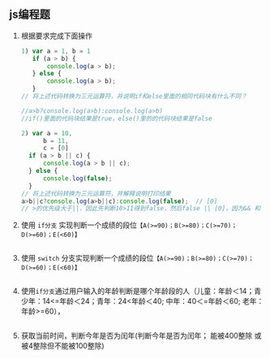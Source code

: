 ## js编程题

 1. 根据要求完成下面操作

    ```js
    1) var a = 1, b = 1
       if (a > b) {
           console.log(a > b);
       } else {
           console.log(a > b);
       }
    // 将上述代码转换为三元运算符，并说明if和else里面的相同代码块有什么不同？
    
    //a>b?console.log(a>b):console.log(a>b)
    //if()里面的代码块结果是true，else()里的的代码块结果是false
    
    2) var a = 10,
          b = 11,
          c = [0]
      if (a > b || c) {
          console.log(a > b || c);
      } else {
          console.log(false);
      }
    // 将上述代码转换为三元运算符，并解释说明打印结果
    a>b||c?console.log(a>b||c):console.log(false);  // [0]
    // >的优先级大于||，因此先判断10>11得到false，然后false || [0]，因为&& 和 ||的返回值其实并不是 true或false, 在||中，结果的布尔值为true时，返回值是最后一个布尔值为true的值。
    
    
    ```

2. 使用 `if分支` 实现判断一个成绩的段位`【A(>=90)；B(>=80)；C(>=70)；D(>=60)；E(<60)】`

    ```js
    
    ```

3. 使用 `switch` 分支实现判断一个成绩的段位`【A(>=90)；B(>=80)；C(>=70)；D(>=60)；E(<60)】`

    ```js
    
    ```

4. 使用`if分支`通过用户输入的年龄判断是哪个年龄段的人（儿童：年龄＜14；青少年：14<=年龄＜24；青年：24<年龄＜40; 中年：40＜=年龄＜60; 老年：年龄>=60），

    ```js
    
    ```


5. 获取当前时间，判断今年是否为闰年(判断今年是否为闰年；  能被400整除 或 被4整除但不能被100整除)
   ```js
    
   ```

